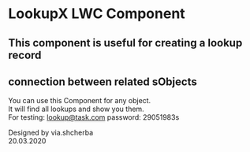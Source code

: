 # LookupX LWC Component

## This component is useful for creating a lookup record  
## connection between related sObjects

You can use this Component for any object.  
It will find all lookups and show you them.    
For testing: lookup@task.com password: 29051983s
  
  
Designed by via.shcherba  
20.03.2020